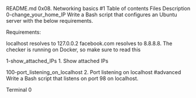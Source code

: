 README.md
0x08. Networking basics #1
Table of contents
Files	Description
0-change_your_home_IP   Write a Bash script that configures an Ubuntu server with the below requirements.

Requirements:

localhost resolves to 127.0.0.2
facebook.com resolves to 8.8.8.8.
The checker is running on Docker, so make sure to read this

1-show_attached_IPs           1. Show attached IPs

100-port_listening_on_localhost             2. Port listening on localhost
#advanced
Write a Bash script that listens on port 98 on localhost.

Terminal 0
